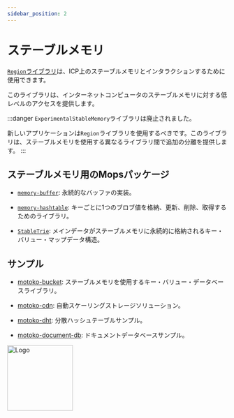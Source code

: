 ```yaml
---
sidebar_position: 2
---
```


# ステーブルメモリ

[`Region`ライブラリ](stable-regions.md)は、ICP上のステーブルメモリとインタラクションするために使用できます。

このライブラリは、インターネットコンピュータのステーブルメモリに対する低レベルのアクセスを提供します。

:::danger
`ExperimentalStableMemory`ライブラリは廃止されました。

新しいアプリケーションは`Region`ライブラリを使用するべきです。このライブラリは、ステーブルメモリを使用する異なるライブラリ間で追加の分離を提供します。
:::

## ステーブルメモリ用のMopsパッケージ

- [`memory-buffer`](https://mops.one/memory-buffer): 永続的なバッファの実装。

- [`memory-hashtable`](https://mops.one/memory-hashtable): キーごとに1つのブロブ値を格納、更新、削除、取得するためのライブラリ。

- [`StableTrie`](https://mops.one/stable-trie): メインデータがステーブルメモリに永続的に格納されるキー・バリュー・マップデータ構造。

## サンプル

- [motoko-bucket](https://github.com/PrimLabs/Bucket): ステーブルメモリを使用するキー・バリュー・データベースライブラリ。

- [motoko-cdn](https://github.com/gabrielnic/motoko-cdn): 自動スケーリングストレージソリューション。

- [motoko-dht](https://github.com/enzoh/motoko-dht): 分散ハッシュテーブルサンプル。

- [motoko-document-db](https://github.com/DepartureLabsIC/motoko-document-db): ドキュメントデータベースサンプル。

<img src="https://github.com/user-attachments/assets/844ca364-4d71-42b3-aaec-4a6c3509ee2e" alt="Logo" width="150" height="150" />
